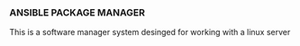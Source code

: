 ### ANSIBLE PACKAGE MANAGER
This is a software manager system desinged for working with a linux server


